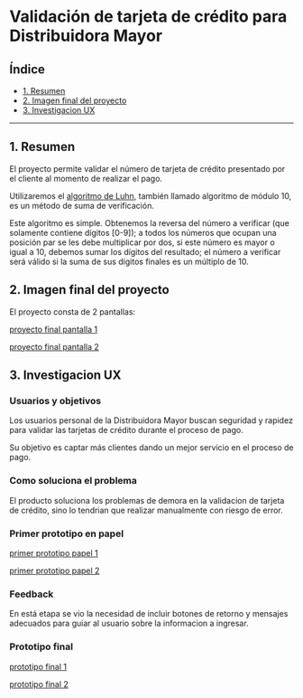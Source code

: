# Validación de tarjeta de crédito para Distribuidora Mayor

## Índice

* [1. Resumen](#1-Resumen)
* [2. Imagen final del proyecto](#2-imagen-final-del-proyecto)
* [3. Investigacion UX](#3-investigacion-ux)


***

## 1. Resumen

El proyecto permite validar el número de tarjeta de crédito presentado por 
el cliente al momento de realizar el pago.

Utilizaremos el [algoritmo de Luhn](https://es.wikipedia.org/wiki/Algoritmo_de_Luhn),
también llamado algoritmo de módulo 10, es un método de suma de verificación.

Este algoritmo es simple. Obtenemos la reversa del número a verificar (que
solamente contiene dígitos [0-9]); a todos los números que ocupan una posición
par se les debe multiplicar por dos, si este número es mayor o igual a 10,
debemos sumar los dígitos del resultado; el número a verificar será válido si
la suma de sus dígitos finales es un múltiplo de 10.

## 2. Imagen final del proyecto

El proyecto consta de 2 pantallas:

[proyecto final pantalla 1](https://photos.google.com/album/AF1QipO19qnhicC7FZXKpgG_YdJHPdW9jGUF1RcUUN0k/photo/AF1QipMOc7Q92cVE5bQP0FW5fpEDCSsibxHowrNRK1s0)

[proyecto final pantalla 2](https://photos.google.com/album/AF1QipO19qnhicC7FZXKpgG_YdJHPdW9jGUF1RcUUN0k/photo/AF1QipOw7BPJPK1F2XDToPEcEPFD5WO4MAB05zZBbnDZ)

## 3. Investigacion UX

### Usuarios y objetivos

Los usuarios personal de la Distribuidora Mayor buscan seguridad y rapidez
para validar las tarjetas de crédito durante el proceso de pago.

Su objetivo es captar más clientes dando un mejor servicio en el proceso de pago.

### Como soluciona el problema

El producto soluciona los problemas de demora en la validacion de tarjeta de 
crédito, sino lo tendrian que realizar manualmente con riesgo de error. 

### Primer prototipo en papel

[primer prototipo papel 1](https://photos.google.com/album/AF1QipNUxHU_5K25t_vcbG9wApaRYzxArWe2TEHxUw96/photo/AF1QipM__fqSml6np4s01Dvxq-Z8XD4uY_yV9D0i9-Op)

[primer prototipo papel 2](https://photos.google.com/album/AF1QipNUxHU_5K25t_vcbG9wApaRYzxArWe2TEHxUw96/photo/AF1QipOfHWxyhPehh2QG8cFSal1Fv4Zafa08b3fcoI4P)

### Feedback

En está etapa se vio la necesidad de incluir botones de retorno y mensajes 
adecuados para guiar al usuario sobre la informacion a ingresar.

### Prototipo final

[prototipo final 1](https://photos.google.com/album/AF1QipNnD64sOLVopaYmKab4NjwL5ouHQZKfhnOVMAvs/photo/AF1QipOHL1tn0rL_LqNLj5ajexSuEO90U8X2vbz7em3Q)

[prototipo final 2](https://photos.google.com/album/AF1QipNnD64sOLVopaYmKab4NjwL5ouHQZKfhnOVMAvs/photo/AF1QipPmEtUUo2WTmXcp_WAUHE60gMfv2UTDbY4RdQzu)

